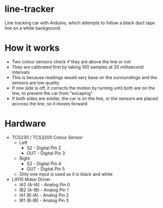 # line-tracker
Line tracking car with Arduino, which attempts to follow a black duct tape line on a white background.

# How it works
- Two colour sensors check if they are above the line or not
- They are calibrated first by taking 100 samples at 20 millisecond intervals
- This is because readings would vary base on the surroundings and the sensors are low quality
- If one side is off, it corrects the motion by turning until both are on the line, to prevent the car from "escaping"
- If both sides are similar, the car is on the line, or the sensors are placed accross the line, so it moves forward

# Hardware
- TCS230 / TCS3200 Colour Sensor
  - Left
    - S2 - Digital Pin 2
    - OUT - Digital Pin 3
  - Right
    - S2 - Digital Pin 4
    - OUT - Digital Pin 5
  - Only one input is used as it is black and white
- L9110 Motor Driver
  - IA2 (A-IA) - Analog Pin 0
  - IB2 (A-IB) - Analog Pin 1
  - IA1 (B-IA) - Analog Pin 2
  - IB1 (B-IB) - Analog Pin 3
